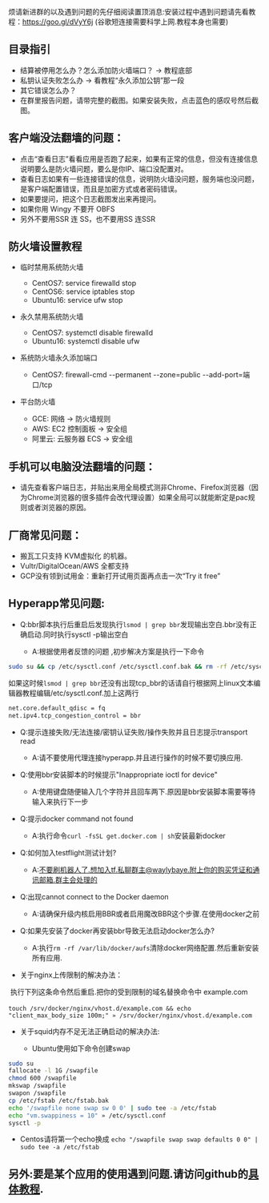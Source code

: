

烦请新进群的以及遇到问题的先仔细阅读置顶消息:安装过程中遇到问题请先看教程：https://goo.gl/dVyY6j (谷歌短连接需要科学上网.教程本身也需要)

## 目录指引


* 结算被停用怎么办？怎么添加防火墙端口？ → 教程底部
* 私钥认证失败怎么办 → 看教程“永久添加公钥”那一段
* 其它错误怎么办？
* 在群里报告问题，请带完整的截图。如果安装失败，点击蓝色的感叹号然后截图。

## 客户端没法翻墙的问题：

* 点击“查看日志”看看应用是否跑了起来，如果有正常的信息，但没有连接信息说明要么是防火墙问题，要么是你IP、端口没配置对。
* 查看日志如果有一些连接错误的信息，说明防火墙没问题，服务端也没问题，是客户端配置错误，而且是加密方式或者密码错误。
* 如果要提问，把这个日志截图发出来再提问。
* 如果你用 Wingy 不要开 OBFS
* 另外不要用SSR 连 SS，也不要用SS 连SSR

## 防火墙设置教程

* 临时禁用系统防火墙

  * CentOS7: service firewalld stop
  * CentOS6: service iptables stop
  * Ubuntu16: service ufw stop

* 永久禁用系统防火墙

  * CentOS7: systemctl disable firewalld
  * Ubuntu16: systemctl disable ufw

* 系统防火墙永久添加端口

  * CentOS7: firewall-cmd --permanent --zone=public --add-port=端口/tcp

* 平台防火墙

  * GCE: 网络 → 防火墙规则
  * AWS: EC2 控制面板 → 安全组
  * 阿里云: 云服务器 ECS → 安全组

## 手机可以电脑没法翻墙的问题：

* 请先查看客户端日志，并贴出来用全局模式测非Chrome、Firefox浏览器（因为Chrome浏览器的很多插件会改代理设置）如果全局可以就能断定是pac规则或者浏览器的原因。

## 厂商常见问题：

* 搬瓦工只支持 KVM虚拟化 的机器。
* Vultr/DigitalOcean/AWS 全都支持
* GCP没有领到试用金：重新打开试用页面再点击一次“Try it free”

## Hyperapp常见问题:

* Q:bbr脚本执行后重启后发现执行`lsmod | grep bbr`发现输出空白.bbr没有正确启动.同时执行sysctl -p输出空白

  * A:根据使用者反馈的问题 ,初步解决方案是执行一下命令

```bash
sudo su && cp /etc/sysctl.conf /etc/sysctl.conf.bak && rm -rf /etc/sysctl.conf && touch /etc/sysctl.conf && chmod 644 /etc/sysctl.conf && sudo echo -e "\n\n\n\nnet.core.default_qdisc = fq\n\n\nnet.ipv4.tcp_congestion_control = bbr" >> /etc/sysctl.conf && sysctl -p
```

  如果这时候`lsmod | grep bbr`还没有出现tcp_bbr的话请自行根据网上linux文本编辑器教程编辑/etc/sysctl.conf.加上这两行

```bash
net.core.default_qdisc = fq
net.ipv4.tcp_congestion_control = bbr
```


* Q:提示连接失败/无法连接/密钥认证失败/操作失败并且日志提示transport read  
    * A:请不要使用代理连接hyperapp.并且进行操作的时候不要切换应用.

* Q:使用bbr安装脚本的时候提示"Inappropriate ioctl for device"

  * A:使用键盘随便输入几个字符并且回车两下.原因是bbr安装脚本需要等待输入来执行下一步


* Q:提示docker command not found

  * A:执行命令`curl -fsSL get.docker.com | sh`安装最新docker

* Q:如何加入testflight测试计划?

  * A:不要刷机器人了.想加入tf.私聊群主@waylybaye.附上你的购买凭证和通讯邮箱.群主会处理的

* Q:出现cannot connect to the Docker daemon

  * A:请确保升级内核启用BBR或者启用魔改BBR这个步骤.在使用docker之前

* Q:如果先安装了docker再安装bbr导致无法启动docker怎么办?

  * A:执行`rm -rf /var/lib/docker/aufs`清除docker网络配置.然后重新安装所有应用.

* 关于nginx上传限制的解决办法：

​        执行下列这条命令然后重启.把你的受到限制的域名替换命令中 example.com 

​      `touch /srv/docker/nginx/vhost.d/example.com && echo "client_max_body_size 100m;" » /srv/docker/nginx/vhost.d/example.com`

* 关于squid内存不足无法正确启动的解决办法:

   * Ubuntu使用如下命令创建swap

```bash
sudo su
fallocate -l 1G /swapfile
chmod 600 /swapfile
mkswap /swapfile
swapon /swapfile
cp /etc/fstab /etc/fstab.bak
echo '/swapfile none swap sw 0 0' | sudo tee -a /etc/fstab
echo "vm.swappiness = 10" » /etc/sysctl.conf
sysctl -p
```

* Centos请将第一个echo换成
  `echo "/swapfile swap swap defaults 0 0" | sudo tee -a /etc/fstab`

## 另外:要是某个应用的使用遇到问题.请访问github的[具体教程](https://github.com/waylybaye/HyperApp-Guide/blob/master/README.md).

